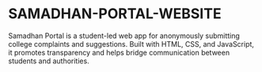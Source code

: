 # SAMADHAN-PORTAL-WEBSITE
Samadhan Portal is a student-led web app for anonymously submitting college complaints and suggestions. Built with HTML, CSS, and JavaScript, it promotes transparency and helps bridge communication between students and authorities.
